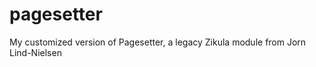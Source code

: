 pagesetter
==========

My customized version of Pagesetter, a legacy Zikula module from Jorn Lind-Nielsen
